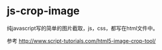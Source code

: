 # js-crop-image 

纯javascript写的简单的图片截取，js，css，都写在html文件中。

参考 http://www.script-tutorials.com/html5-image-crop-tool/
